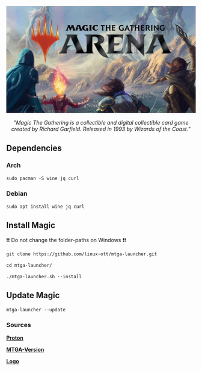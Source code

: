 
![GitHub Logo](res/magic_logo.jpg)

<p align="center"><i>"Magic The Gathering is a collectible and digital collectible card game created by Richard Garfield. Released in 1993 by Wizards of the Coast.</i>"
</p>


## Dependencies

### Arch
```
sudo pacman -S wine jq curl
```

### Debian
```
sudo apt install wine jq curl
```

## Install Magic

❗❗ Do not change the folder-paths on Windows ❗❗

```
git clone https://github.com/linux-ott/mtga-launcher.git
```
```
cd mtga-launcher/
```
```
./mtga-launcher.sh --install
```

## Update Magic
```
mtga-launcher --update 
```


### Sources

**[Proton](https://github.com/Kron4ek/Wine-Builds)**

**[MTGA-Version](https://mtgarena.downloads.wizards.com/Live/Windows64/version)**

**[Logo](https://cdn.wccftech.com/wp-content/uploads/2018/09/Magic-the-Gathering-Arena-Art.jpg)**


